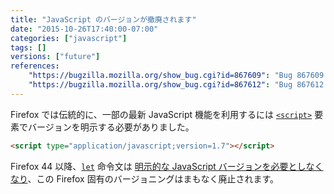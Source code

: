 ```yaml
---
title: "JavaScript のバージョンが撤廃されます"
date: "2015-10-26T17:40:00-07:00"
categories: ["javascript"]
tags: []
versions: ["future"]
references:
    "https://bugzilla.mozilla.org/show_bug.cgi?id=867609": "Bug 867609 - Retire JavaScript versions"
    "https://bugzilla.mozilla.org/show_bug.cgi?id=867612": "Bug 867612 - Make sure JavaScript version is not used on the web"
---
```

Firefox では伝統的に、一部の最新 JavaScript 機能を利用するには [`<script>`](https://developer.mozilla.org/ja/docs/Web/HTML/Element/script) 要素でバージョンを明示する必要がありました。

```html
<script type="application/javascript;version=1.7"></script>
```

Firefox 44 以降、[`let`](https://developer.mozilla.org/ja/docs/Web/JavaScript/Reference/Statements/let) 命令文は [明示的な JavaScript バージョンを必要としなくなり](https://www.fxsitecompat.com/ja/docs/2015/let-statement-no-longer-requires-explicit-javascript-version/)、この Firefox 固有のバージョニングはまもなく廃止されます。
